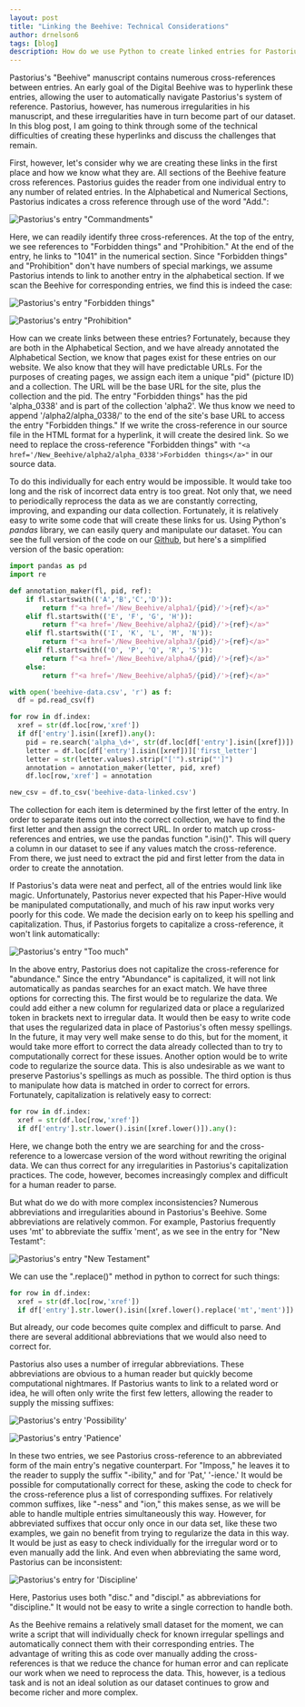 ```yaml
---
layout: post
title: "Linking the Beehive: Technical Considerations"
author: drnelson6
tags: [blog]
description: How do we use Python to create linked entries for Pastorius's Beehive?
---
```


Pastorius's "Beehive" manuscript contains numerous cross-references between entries. An early goal of the Digital Beehive was to hyperlink these entries, allowing the user to automatically navigate Pastorius's system of reference. Pastorius, however, has numerous irregularities in his manuscript, and these irregularities have in turn become part of our dataset. In this blog post, I am going to think through some of the technical difficulties of creating these hyperlinks and discuss the challenges that remain.

First, however, let's consider why we are creating these links in the first place and how we know what they are. All sections of the Beehive feature cross references. Pastorius guides the reader from one individual entry to any number of related entries. In the Alphabetical and Numerical Sections, Pastorius indicates a cross reference through use of the word "Add.":

![Pastorius's entry "Commandments"](https://stacks.stanford.edu/image/iiif/ps974xt6740%2F1607_0442/339,648,3120,495/full/0/default.jpg)

Here, we can readily identify three cross-references. At the top of the entry, we see references to "Forbidden things" and "Prohibition." At the end of the entry, he links to "1041" in the numerical section. Since "Forbidden things" and "Prohibition" don't have numbers of special markings, we assume Pastorius intends to link to another entry in the alphabetical section. If we scan the Beehive for corresponding entries, we find this is indeed the case:

![Pastorius's entry "Forbidden things"](https://stacks.stanford.edu/image/iiif/fm855tg5659%2F1607_0479/779,3707,2941,464/full/0/default.jpg)

![Pastorius's entry "Prohibition"](https://stacks.stanford.edu/image/iiif/fm855tg5659%2F1607_0510/361,3531,3004,348/full/0/default.jpg)


How can we create links between these entries? Fortunately, because they are both in the Alphabetical Section, and we have already annotated the Alphabetical Section, we know that pages exist for these entries on our website. We also know that they will have predictable URLs. For the purposes of creating pages, we assign each item a unique "pid" (picture ID) and a collection. The URL will be the base URL for the site, plus the collection and the pid. The entry "Forbidden things" has the pid 'alpha_0338' and is part of the collection 'alpha2'. We thus know we need to append '/alpha2/alpha_0338/' to the end of the site's base URL to access the entry "Forbidden things." If we write the cross-reference in our source file in the HTML format for a hyperlink, it will create the desired link. So we need to replace the cross-reference "Forbidden things" with ``"<a href='/New_Beehive/alpha2/alpha_0338'>Forbidden things</a>"`` in our source data.  

To do this individually for each entry would be impossible. It would take too long and the risk of incorrect data entry is too great. Not only that, we need to periodically reprocess the data as we are constantly correcting, improving, and expanding our data collection. Fortunately, it is relatively easy to write some code that will create these links for us. Using Python's _pandas_ library, we can easily query and manipulate our dataset. You can see the full version of the code on our [Github](), but here's a simplified version of the basic operation:

```python
import pandas as pd
import re

def annotation_maker(fl, pid, ref):
    if fl.startswith(('A','B','C','D')):
        return f"<a href='/New_Beehive/alpha1/{pid}/'>{ref}</a>"
    elif fl.startswith(('E', 'F', 'G', 'H')):
        return f"<a href='/New_Beehive/alpha2/{pid}/'>{ref}</a>"
    elif fl.startswith(('I', 'K', 'L', 'M', 'N')):
        return f"<a href='/New_Beehive/alpha3/{pid}/'>{ref}</a>"
    elif fl.startswith(('O', 'P', 'Q', 'R', 'S')):
        return f"<a href='/New_Beehive/alpha4/{pid}/'>{ref}</a>"
    else:
        return f"<a href='/New_Beehive/alpha5/{pid}/'>{ref}</a>"

with open('beehive-data.csv', 'r') as f:
  df = pd.read_csv(f)

for row in df.index:
  xref = str(df.loc[row,'xref'])
  if df['entry'].isin([xref]).any():
    pid = re.search('alpha_\d+', str(df.loc[df['entry'].isin([xref])])
    letter = df.loc[df['entry'].isin([xref])]['first_letter']
    letter = str(letter.values).strip("['").strip("']")
    annotation = annotation_maker(letter, pid, xref)
    df.loc[row,'xref'] = annotation

new_csv = df.to_csv('beehive-data-linked.csv')
```

The collection for each item is determined by the first letter of the entry. In order to separate items out into the correct collection, we have to find the first letter and then assign the correct URL. In order to match up cross-references and entries, we use the pandas function ".isin()". This will query a column in our dataset to see if any values match the cross-reference. From there, we just need to extract the pid and first letter from the data in order to create the annotation.

If Pastorius's data were neat and perfect, all of the entries would link like magic. Unfortunately, Pastorius never expected that his Paper-Hive would be manipulated computationally, and much of his raw input works very poorly for this code. We made the decision early on to keep his spelling and capitalization. Thus, if Pastorius forgets to capitalize a cross-reference, it won't link automatically:

![Pastorius's entry "Too much"](https://stacks.stanford.edu/image/iiif/fm855tg5659%2F1607_0526/344,2948,3001,585/full/0/default.jpg)

In the above entry, Pastorius does not capitalize the cross-reference for "abundance." Since the entry "Abundance" is capitalized, it will not link automatically as pandas searches for an exact match. We have three options for correcting this. The first would be to regularize the data. We could add either a new column for regularized data or place a regularized token in brackets next to irregular data. It would then be easy to write code that uses the regularized data in place of Pastorius's often messy spellings. In the future, it may very well make sense to do this, but for the moment, it would take more effort to correct the data already collected than to try to computationally correct for these issues. Another option would be to write code to regularize the source data. This is also undesirable as we want to preserve Pastorius's spellings as much as possible. The third option is thus to manipulate how data is matched in order to correct for errors. Fortunately, capitalization is relatively easy to correct:

```python
for row in df.index:
  xref = str(df.loc[row,'xref'])
  if df['entry'].str.lower().isin([xref.lower()]).any():
```

Here, we change both the entry we are searching for and the cross-reference to a lowercase version of the word without rewriting the original data. We can thus correct for any irregularities in Pastorius's capitalization practices. The code, however, becomes increasingly complex and difficult for a human reader to parse.

But what do we do with more complex inconsistencies? Numerous abbreviations and irregularities abound in Pastorius's Beehive. Some abbreviations are relatively common. For example, Pastorius frequently uses 'mt' to abbreviate the suffix 'ment', as we see in the entry for "New Testamt":

![Pastorius's entry "New Testament"](https://stacks.stanford.edu/image/iiif/fm855tg5659%2F1607_0525/755,1457,3052,490/full/0/default.jpg)

We can use the ".replace()" method in python to correct for such things:

```python
for row in df.index:
  xref = str(df.loc[row,'xref'])
  if df['entry'].str.lower().isin([xref.lower().replace('mt','ment')]).any():
```

But already, our code becomes quite complex and difficult to parse. And there are several additional abbreviations that we would also need to correct for.

Pastorius also uses a number of irregular abbreviations. These abbreviations are obvious to a human reader but quickly become computational nightmares. If Pastorius wants to link to a related word or idea, he will often only write the first few letters, allowing the reader to supply the missing suffixes:

![Pastorius's entry 'Possibility'](https://stacks.stanford.edu/image/iiif/fm855tg5659%2F1607_0508/337,2950,3042,478/full/0/default.jpg)

![Pastorius's entry 'Patience'](https://stacks.stanford.edu/image/iiif/fm855tg5659%2F1607_0506/298,1629,3068,508/full/0/default.jpg)

In these two entries, we see Pastorius cross-reference to an abbreviated form of the main entry's negative counterpart. For "Imposs," he leaves it to the reader to supply the suffix "-ibility," and for 'Pat,' '-ience.' It would be possible for computationally correct for these, asking the code to check for the cross-reference plus a list of corresponding suffixes. For relatively common suffixes, like "-ness" and "ion," this makes sense, as we will be able to handle multiple entries simultaneously this way. However, for abbreviated suffixes that occur only once in our data set, like these two examples, we gain no benefit from trying to regularize the data in this way. It would be just as easy to check individually for the irregular word or to even manually add the link. And even when abbreviating the same word, Pastorius can be inconsistent:

![Pastorius's entry for 'Discipline'](https://stacks.stanford.edu/image/iiif/ps974xt6740%2F1607_0449/807,985,2972,520/full/0/default.jpg)

Here, Pastorius uses both "disc." and "discipl." as abbreviations for "discipline." It would not be easy to write a single correction to handle both.

As the Beehive remains a relatively small dataset for the moment, we can write a script that will individually check for known irregular spellings and automatically connect them with their corresponding entries. The advantage of writing this as code over manually adding the cross-references is that we reduce the chance for human error and can replicate our work when we need to reprocess the data. This, however, is a tedious task and is not an ideal solution as our dataset continues to grow and become richer and more complex.
